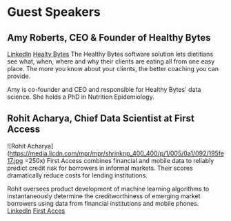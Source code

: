 # Guest Speakers


## Amy Roberts, CEO & Founder of Healthy Bytes
[LinkedIn](https://www.linkedin.com/pub/amy-roberts/61/52b/15a) [Healty Bytes](www.healthybytesapp.com)
The Healthy Bytes software solution lets dietitians see what, when, where and why their clients are eating all from one easy place. The more you know about your clients, the better coaching you can provide.

Amy is co-founder and CEO and responsible for Healthy Bytes' data science. She holds a PhD in Nutrition Epidemiology.

## Rohit Acharya, Chief Data Scientist at First Access
![Rohit Acharya](https://media.licdn.com/mpr/mpr/shrinknp_400_400/p/1/005/0a1/092/195fe17.jpg =250x)
First Access combines financial and mobile data to reliably predict credit risk for borrowers in informal markets. Their scores dramatically reduce costs for lending institutions.

Rohit oversees product development of machine learning algorithms to instantaneously determine the creditworthiness of emerging market borrowers using data from financial institutions and mobile phones.
[LinkedIn](https://www.linkedin.com/in/roacharya) [First Acces](http://www.firstaccessmarket.com)

